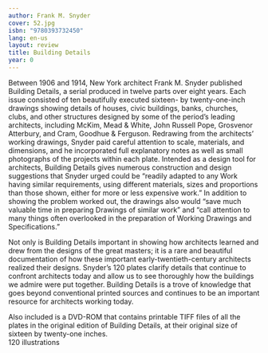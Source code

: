 ```yaml
---
author: Frank M. Snyder
cover: 52.jpg
isbn: "9780393732450"
lang: en-us
layout: review
title: Building Details
year: 0
---
```


Between 1906 and 1914, New York architect Frank M. Snyder published Building Details, a serial produced in twelve parts over eight years. Each issue consisted of ten beautifully executed sixteen- by twenty-one-inch drawings showing details of houses, civic buildings, banks, churches, clubs, and other structures designed by some of the period’s leading architects, including McKim, Mead & White, John Russell Pope, Grosvenor Atterbury, and Cram, Goodhue & Ferguson. Redrawing from the architects’ working drawings, Snyder paid careful attention to scale, materials, and dimensions, and he incorporated full explanatory notes as well as small photographs of the projects within each plate. Intended as a design tool for architects, Building Details gives numerous construction and design suggestions that Snyder urged could be “readily adapted to any Work having similar requirements, using different materials, sizes and proportions than those shown, either for more or less expensive work.” In addition to showing the problem worked out, the drawings also would “save much valuable time in preparing Drawings of similar work” and “call attention to many things often overlooked in the preparation of Working Drawings and Specifications.”

Not only is Building Details important in showing how architects learned and drew from the designs of the great masters; it is a rare and beautiful documentation of how these important early-twentieth-century architects realized their designs. Snyder’s 120 plates clarify details that continue to confront architects today and allow us to see thoroughly how the buildings we admire were put together. Building Details is a trove of knowledge that goes beyond conventional printed sources and continues to be an important resource for architects working today.

Also included is a DVD-ROM that contains printable TIFF files of all the plates in the original edition of Building Details, at their original size of sixteen by twenty-one inches.  
 120 illustrations
